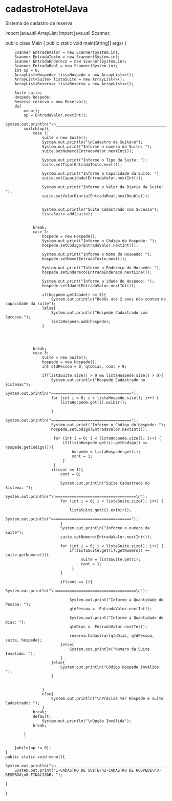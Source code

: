 # cadastroHotelJava
Sistema de cadastro de reserva

import java.util.ArrayList;
import java.util.Scanner;

public class Main {
    public static void main(String[] args) {
               
        Scanner EntradaValor = new Scanner(System.in);
        Scanner EntradaTexto = new Scanner(System.in);
        Scanner EntradaEndereco = new Scanner(System.in);
        Scanner EntradaReal = new Scanner(System.in);
        int op = 0;
        ArrayList<Hospede> listaHospede = new ArrayList<>();
        ArrayList<Suite> listaSuite = new ArrayList<>();
        ArrayList<Reserva> listaReserva = new ArrayList<>();
        
        Suite suite;
        Hospede hospede;
        Reserva reserva = new Reserva();
        do{
            menu();
            op = EntradaValor.nextInt();
            System.out.println("\n____________________________________________________");
            switch(op){
                case 1:
                    suite = new Suite();
                    System.out.println("\nCadastro de Suite\n");
                    System.out.print("Informe o numero da Suite: ");
                    suite.setNumero(EntradaValor.nextInt());
                    
                    System.out.print("Informe o Tipo da Suite: ");
                    suite.setTipo(EntradaTexto.next());
                    
                    System.out.print("Informe a Capacidade da Suite: ");
                    suite.setCapacidade(EntradaValor.nextInt());
                    
                    System.out.print("Informe o Valor da Diaria da Suite: ");
                    suite.setValorDiaria(EntradaReal.nextDouble());
                    
                    
                    System.out.println("Suite Cadastrado com Sucesso");
                    listaSuite.add(suite);
                    
                    
                break;
                case 2:
                    hospede = new Hospede();
                    System.out.print("Informe o Código do Hospede: ");
                    hospede.setCodigo(EntradaValor.nextInt());
                    
                    System.out.print("Informe o Nome do Hospede: ");
                    hospede.setNome(EntradaTexto.next());
                    
                    System.out.print("Informe o Endereço do Hospede: ");
                    hospede.setEndereco(EntradaEndereco.nextLine());
                    
                    System.out.print("Informe a idade do Hospede: ");
                    hospede.setIdade(EntradaValor.nextInt());
                    
                    if(hospede.getIdade() <= 2){
                        System.out.println("Bebês até 2 anos não contam na capacidade da suíte");
                    }else{
                        System.out.println("Hospede Cadastrado com Sucesso.");
                        listaHospede.add(hospede);
                    }
                    
                    
                    
                    
                break;
                case 3:
                    suite = new Suite();
                    hospede = new Hospede();
                    int qtdPessoa = 0, qtdDias, cont = 0;
                    
                    if(listaSuite.size() > 0 && listaHospede.size() > 0){
                        System.out.println("Hospede Cadastrado no Sistemas");
                        System.out.println("===================================");
                        for (int i = 0; i < listaHospede.size(); i++) {
                            listaHospede.get(i).exibir();
                            
                        }
                        System.out.println("===================================");
                        System.out.print("Informe o Código do Hospede: ");
                        hospede.setCodigo(EntradaValor.nextInt());
                        
                         for (int i = 0; i < listaHospede.size(); i++) {
                             if(listaHospede.get(i).getCodigo() == hospede.getCodigo()){
                                 hospede = listaHospede.get(i);
                                 cont = 1;
                             }
                         }
                        if(cont == 1){
                            cont = 0;
                            
                            System.out.println("Suíte Cadastrado no Sistema: ");
                            System.out.println("\n===================================\n");
                            for (int i = 0; i < listaSuite.size(); i++) {

                                listaSuite.get(i).exibir();
                                System.out.println("===================================");
                            }
                            System.out.println("Informe o numero da Suite");
                            suite.setNumero(EntradaValor.nextInt());

                            for (int i = 0; i < listaSuite.size(); i++) {                            
                                if(listaSuite.get(i).getNumero() == suite.getNumero()){
                                     suite = listaSuite.get(i);
                                     cont = 1;
                                 }
                            }

                            if(cont == 1){
                                System.out.println("\n===================================\n");

                                System.out.print("Informe a Quantidade de Pessoa: ");
                                qtdPessoa =  EntradaValor.nextInt();

                                System.out.print("Informe a Quantidade de Dias: ");
                                qtdDias =  EntradaValor.nextInt();

                                reserva.Cadastrar(qtdDias, qtdPessoa, suite, hospede);
                            }else{
                                System.out.println("Numero da Suite Invalido: ");
                            }
                        }else{
                            System.out.println("Código Hospede Invalido: ");
                        }
                        
                        
                    }
                    else{
                        System.out.println("\nPrecisa ter Hospede e suite Cadastrado: ");
                    }
                break;
                default:
                    System.out.println("\nOpção Inválida");
                break;

            }

            
        }while(op != 0);
    }
    public static void menu(){
        System.out.println("\n____________________________________________________");
        System.out.print("1-CADASTRO DE SUITE\n2-CADASTRO DE HOSPEDE\n3-RESERVA\n0-FINALIZAR: ");

    }
}
